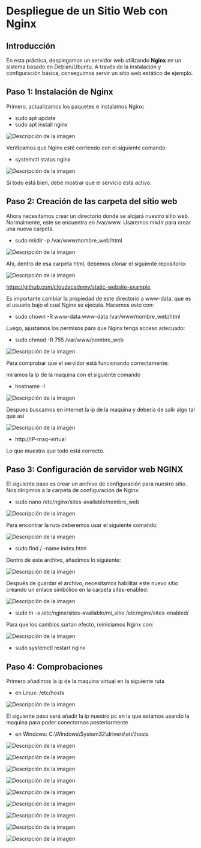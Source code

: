 # **Despliegue de un Sitio Web con Nginx**

## Introducción
En esta práctica, desplegamos un servidor web utilizando **Nginx** en un sistema basado en Debian/Ubuntu. 
A través de la instalación y configuración básica, conseguimos servir un sitio web estático de ejemplo. 

## Paso 1: Instalación de Nginx
Primero, actualizamos los paquetes e instalamos Nginx:

- sudo apt update
- sudo apt install nginx

![Descripción de la imagen](images/1.png)

Verificamos que Nginx esté corriendo con el siguiente comando:

- systemctl status nginx

![Descripción de la imagen](images/2.png)

Si todo está bien, debe mostrar que el servicio está activo.

## Paso 2: Creación de las carpeta del sitio web

Ahora necesitamos crear un directorio donde se alojará nuestro sitio web. Normalmente, este se encuentra en /var/www.
Usaremos mkdir para crear una nueva carpeta. 

- sudo mkdir -p /var/www/nombre_web/html

![Descripción de la imagen](images/3.png)

Ahí, dentro de esa carpeta html, debémos clonar el siguiente repositorio:

![Descripción de la imagen](images/7.png)

https://github.com/cloudacademy/static-website-example

Es importante cambiar la propiedad de este directorio a www-data, que es el usuario bajo el cual Nginx se ejecuta. Hacemos esto con:

- sudo chown -R www-data:www-data /var/www/nombre_web/html

Luego, ajustamos los permisos para que Nginx tenga acceso adecuado:

- sudo chmod -R 755 /var/www/nombre_web

![Descripción de la imagen](images/4.png)

Para comprobar que el servidor está funcionando correctamente:

miramos la ip de la maquina con el siguiente comando

- hostname -I

![Descripción de la imagen](images/5.png)

Despues buscamos en internet la ip de la maquina y debería de salir algo tal que así

![Descripción de la imagen](images/6.png)

- http://IP-maq-virtual

Lo que muestra que todo está correcto.

## Paso 3: Configuración de servidor web NGINX

El siguiente paso es crear un archivo de configuración para nuestro sitio. Nos dirigimos a la carpeta de configuración de Nginx:

- sudo nano /etc/nginx/sites-available/nombre_web

![Descripción de la imagen](images/9.png)

Para encontrar la ruta deberemos usar el siguiente comando:

![Descripción de la imagen](images/10.png)

- sudo find / -name index.html

Dentro de este archivo, añadimos lo siguiente:

![Descripción de la imagen](images/8.png)

Después de guardar el archivo, necesitamos habilitar este nuevo sitio creando un enlace simbólico en la carpeta sites-enabled:

![Descripción de la imagen](images/11.png)

- sudo ln -s /etc/nginx/sites-available/mi_sitio /etc/nginx/sites-enabled/

Para que los cambios surtan efecto, reiniciamos Nginx con:

![Descripción de la imagen](images/12.png)

- sudo systemctl restart nginx

## Paso 4: Comprobaciones

Primero añadimos la ip de la maquina virtual en la siguiente ruta

- en Linux: /etc/hosts

![Descripción de la imagen](images/13.png)

El siguiente paso será añadir la ip nuestro pc en la que estamos usando la maquina para poder conectarnos posteriormente

- en Windows: C:\Windows\System32\drivers\etc\hosts


![Descripción de la imagen](images/14.png)

![Descripción de la imagen](images/15.png)

![Descripción de la imagen](images/16.png)

![Descripción de la imagen](images/17.png)

![Descripción de la imagen](images/18.png)

![Descripción de la imagen](images/19.png)

![Descripción de la imagen](images/20.png)

![Descripción de la imagen](images/21.png)

![Descripción de la imagen](images/22.png)











